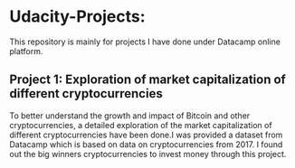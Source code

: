 # Udacity-Projects:
This repository is mainly for projects I have done under Datacamp online platform.

## Project 1: Exploration of market capitalization of different cryptocurrencies
To better understand the growth and impact of Bitcoin and other cryptocurrencies, a detailed exploration of the market capitalization of different cryptocurrencies have been done.I was provided a dataset from Datacamp which is based on data on cryptocurrencies from 2017. 
I found out  the big winners cryptocurrencies to invest money through this project.


